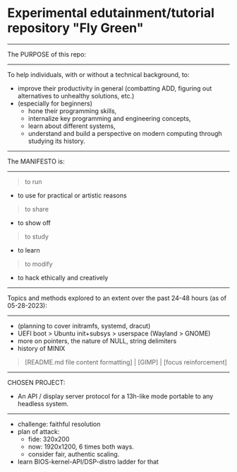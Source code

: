 # Experimental edutainment/tutorial repository "Fly Green"

__________________________________________________________________________
The PURPOSE of this repo:
__________________________________________________________________________

To help individuals, with or without a technical background, to: 
- improve their productivity in general (combatting ADD, figuring out
  alternatives to unhealthy solutions, etc.) 
- (especially for beginners)
  - hone their programming skills,
  - internalize key programming and engineering concepts,
  - learn about different systems,
  - understand and build a perspective on modern computing through studying
    its history. 

__________________________________________________________________________
The MANIFESTO is:
__________________________________________________________________________

> to run
  - to use for practical or artistic reasons
> to share
  - to show off
> to study
  - to learn
> to modify
  - to hack ethically and creatively

__________________________________________________________________________
Topics and methods explored to an extent over the past 24-48 hours (as of 05-28-2023):
__________________________________________________________________________

- (planning to cover initramfs, systemd, dracut)
- UEFI boot > Ubuntu init+subsys > userspace (Wayland > GNOME)  
- more on pointers, the nature of NULL, string delimiters
- history of MINIX
> [README.md file content formatting] | 
> [GIMP] | 
> [focus reinforcement]

__________________________________________________________________________
CHOSEN PROJECT:
- An API / display server protocol for a 13h-like mode portable to any headless system. 
__________________________________________________________________________

- challenge: faithful resolution
- plan of attack:
  - fide: 320x200
  - now: 1920x1200, 6 times both ways.
  - consider fair, authentic scaling. 
- learn BIOS-kernel-API/DSP-distro ladder for that 

